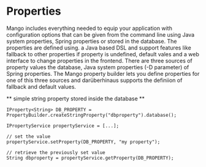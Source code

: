 # Properties

Mango includes everything needed to equip your application with configuration options that can be given from the command line using Java system properties, Spring properties or stored in the database.
The properties are defined using. a Java based DSL and support features like fallback to other properties if property is undefined, default vales and a web interface to change properties in the frontend.
There are three sources of property values the database, Java system properties (-D parameter) of Spring properties. The Mango property builder lets you define properties for one of this three sources and darüberhinaus supports the definiion of fallback and default values.

** simple string property stored inside the database **
```
IProperty<String> DB_PROPERTY = PropertyBuilder.createStringProperty("dbproperty").database();

IPropertyService propertyService = [...];

// set the value
propertyService.setProperty(DB_PROPERTY, "my property");

// retrieve the previously set value
String dbproperty = propertyService.getProperty(DB_PROPERTY);

```